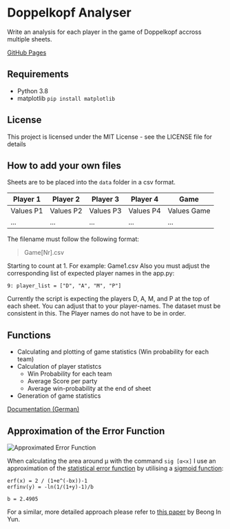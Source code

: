 # Doppelkopf Analyser
Write an analysis for each player in the game of Doppelkopf accross multiple sheets.

[GitHub Pages](http://davidkowalk.github.io/Doppelkopf_Analyser)

## Requirements
- Python 3.8
- matplotlib ```pip install matplotlib```

## License
This project is licensed under the MIT License - see the LICENSE file for details

## How to add your own files
 Sheets are to be placed into the ``data`` folder in a csv format.

 |Player 1|Player 2|Player 3|Player 4|Game|
 |--------|--------|--------|--------|----|
 |Values P1|Values P2|Values P3|Values P4|Values Game|
 |...|...|...|...|...|

 The filename must follow the following format:
 > Game[Nr].csv

Starting to count at 1. For example: Game1.csv
Also you must adjust the corresponding list of expected player names in the app.py:

```
9: player_list = ["D", "A", "M", "P"]
```

Currently the script is expecting the players D, A, M, and P at the top of each sheet. You can adjust that to your player-names. The dataset must be consistent in this.
The Player names do not have to be in order.

## Functions
- Calculating and plotting of game statistics (Win probability for each team)
- Calculation of player statistcs
  - Win Probability for each team
  - Average Score per party
  - Average win-probability at the end of sheet
- Generation of game statistics

[Documentation (German)](http://davidkowalk.github.io/Doppelkopf_Analyser/documentation/Klausurersatzleistung)

## Approximation of the Error Function
![Approximated Error Function](https://davidkowalk.github.io/Doppelkopf_Analyser/documentation/Images/ERF_Approx.png)

When calculating the area around μ with the command ``sig [α<x]`` I use an approximation of the [statistical error function](https://en.wikipedia.org/wiki/Error_function) by utilising a [sigmoid function](https://en.wikipedia.org/wiki/Sigmoid_function):

```
erf(x) = 2 / (1+e^(-bx))-1
erfinv(y) = -ln(1/(1+y)-1)/b

b = 2.4905
```

For a similar, more detailed approach please refer to [this paper](http://www.m-hikari.com/ams/ams-2014/ams-85-88-2014/yunAMS85-88-2014.pdf) by Beong In Yun.

